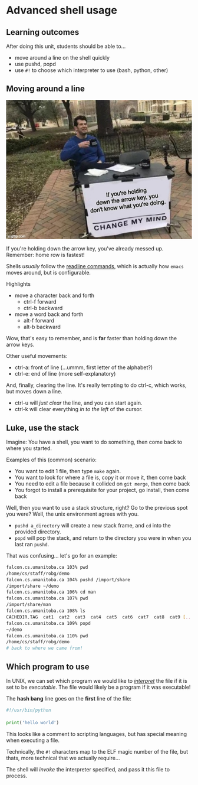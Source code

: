 Advanced shell usage
====================

Learning outcomes
-----------------

After doing this unit, students should be able to...

* move around a line on the shell quickly
* use pushd, popd
* use `#!` to choose which interpreter to use (bash, python, other)


Moving around a line
--------------------

![Mash-hand-hold technique](images/arrow_key.jpg)

If you're holding down the arrow key, you've already messed up.
Remember: home row is fastest!

Shells *usually* follow the
[readline commands](https://www.gnu.org/software/bash/manual/html_node/Bindable-Readline-Commands.html),
which is actually how `emacs` moves around, but is configurable.

Highlights

* move a character back and forth
  * ctrl-f forward
  * ctrl-b backward
* move a word back and forth
  * alt-f forward
  * alt-b backward

Wow, that's easy to remember, and is **far** faster than holding down the
arrow keys.

Other useful movements:

* ctrl-a: front of line (...ummm, first letter of the alphabet?)
* ctrl-e: end of line (more self-explanatory)

And, finally, clearing the line. It's really tempting to do ctrl-c, which
works, but moves down a line.

* ctrl-u will *just clear* the line, and you can start again.
* ctrl-k will clear everything *in to the left* of the cursor.

Luke, use the stack
-------------------

Imagine: You have a shell, you want to do something, then come back to
where you started.

Examples of this (common) scenario:

* You want to edit 1 file, then type `make` again.
* You want to look for where a file is, copy it or move it, then come back
* You need to edit a file because it collided on `git merge`, then come back
* You forgot to install a prerequisite for your project, go install, then come
  back

Well, then you want to use a stack structure, right? Go to the previous spot
you were? Well, the unix environment agrees with you.

* `pushd a_directory` will create a new stack frame, and `cd` into the provided
  directory.
* `popd` will pop the stack, and return to the directory you were in when you
  last ran `pushd`.

That was confusing... let's go for an example:

```sh
falcon.cs.umanitoba.ca 103% pwd
/home/cs/staff/robg/demo
falcon.cs.umanitoba.ca 104% pushd /import/share
/import/share ~/demo 
falcon.cs.umanitoba.ca 106% cd man
falcon.cs.umanitoba.ca 107% pwd
/import/share/man
falcon.cs.umanitoba.ca 108% ls
CACHEDIR.TAG  cat1  cat2  cat3  cat4  cat5  cat6  cat7  cat8  cat9 [...trimmed]
falcon.cs.umanitoba.ca 109% popd
~/demo 
falcon.cs.umanitoba.ca 110% pwd
/home/cs/staff/robg/demo
# back to where we came from!
```

Which program to use
--------------------

In UNIX, we can set which program we would like to
[*interpret*](../1_languages/readme.md) the file if it is set to be *executable*.
The file would likely be a program if it was executable!

The **hash bang** line goes on the **first** line of the file:

```python
#!/usr/bin/python

print('hello world')
```

This looks like a comment to scripting languages, but has special meaning when
executing a file.

Technically, the `#!` characters map to the ELF magic number of the file, but
thats, more technical that we actually require...

The shell will *invoke* the interpreter specified, and pass it this file to
process.
